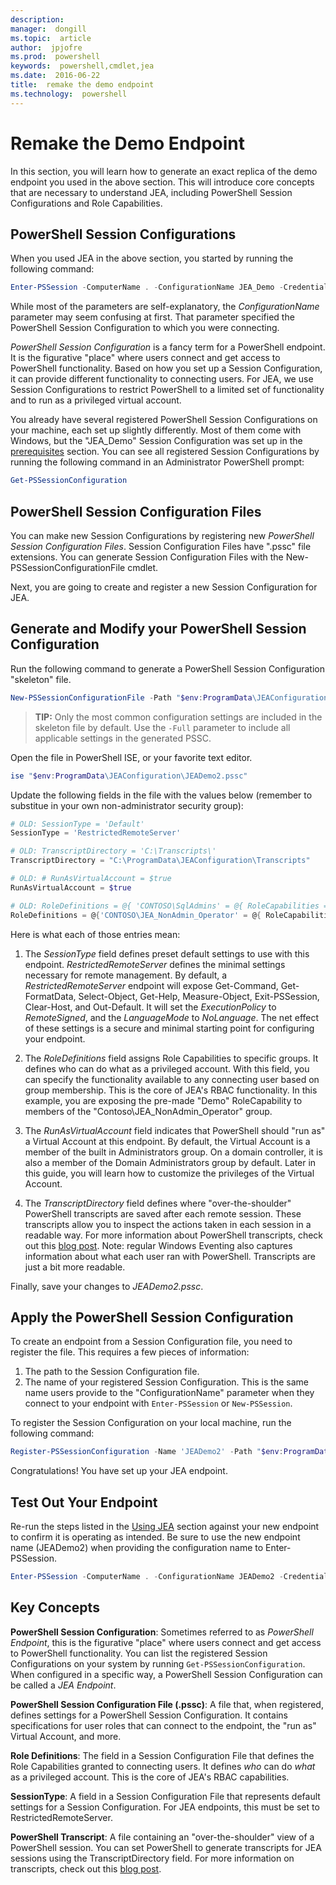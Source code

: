 ```yaml
---
description:  
manager:  dongill
ms.topic:  article
author:  jpjofre
ms.prod:  powershell
keywords:  powershell,cmdlet,jea
ms.date:  2016-06-22
title:  remake the demo endpoint
ms.technology:  powershell
---
```


# Remake the Demo Endpoint
In this section, you will learn how to generate an exact replica of the demo endpoint you used in the above section.
This will introduce core concepts that are necessary to understand JEA, including PowerShell Session Configurations and Role Capabilities.

## PowerShell Session Configurations
When you used JEA in the above section, you started by running the following command:

```PowerShell
Enter-PSSession -ComputerName . -ConfigurationName JEA_Demo -Credential $NonAdminCred
```

While most of the parameters are self-explanatory, the *ConfigurationName* parameter may seem confusing at first.
That parameter specified the PowerShell Session Configuration to which you were connecting.

*PowerShell Session Configuration* is a fancy term for a PowerShell endpoint.
It is the figurative "place" where users connect and get access to PowerShell functionality.
Based on how you set up a Session Configuration, it can provide different functionality to connecting users.
For JEA, we use Session Configurations to restrict PowerShell to a limited set of functionality and to run as a privileged virtual account.

You already have several registered PowerShell Session Configurations on your machine, each set up slightly differently.
Most of them come with Windows, but the "JEA_Demo" Session Configuration was set up in the [prerequisites](prerequisites.md) section.
You can see all registered Session Configurations by running the following command in an Administrator PowerShell prompt:

```PowerShell
Get-PSSessionConfiguration
```

## PowerShell Session Configuration Files
You can make new Session Configurations by registering new *PowerShell Session Configuration Files*.
Session Configuration Files have ".pssc" file extensions.
You can generate Session Configuration Files with the New-PSSessionConfigurationFile cmdlet.

Next, you are going to create and register a new Session Configuration for JEA.

## Generate and Modify your PowerShell Session Configuration
Run the following command to generate a PowerShell Session Configuration "skeleton" file.

```PowerShell
New-PSSessionConfigurationFile -Path "$env:ProgramData\JEAConfiguration\JEADemo2.pssc"
```

> **TIP:** Only the most common configuration settings are included in the skeleton file by default.
> Use the `-Full` parameter to include all applicable settings in the generated PSSC.

Open the file in PowerShell ISE, or your favorite text editor.

```PowerShell
ise "$env:ProgramData\JEAConfiguration\JEADemo2.pssc"
```

Update the following fields in the file with the values below (remember to substitue in your own non-administrator security group):

```PowerShell
# OLD: SessionType = 'Default'
SessionType = 'RestrictedRemoteServer'

# OLD: TranscriptDirectory = 'C:\Transcripts\'
TranscriptDirectory = "C:\ProgramData\JEAConfiguration\Transcripts"

# OLD: # RunAsVirtualAccount = $true
RunAsVirtualAccount = $true

# OLD: RoleDefinitions = @{ 'CONTOSO\SqlAdmins' = @{ RoleCapabilities = 'SqlAdministration' }; 'CONTOSO\ServerMonitors' = @{ VisibleCmdlets = 'Get-Process' } }
RoleDefinitions = @{'CONTOSO\JEA_NonAdmin_Operator' = @{ RoleCapabilities =  'Maintenance' }}
```

Here is what each of those entries mean:

1.	The *SessionType* field defines preset default settings to use with this endpoint.
*RestrictedRemoteServer* defines the minimal settings necessary for remote management.
By default, a *RestrictedRemoteServer* endpoint will expose Get-Command, Get-FormatData, Select-Object, Get-Help, Measure-Object, Exit-PSSession, Clear-Host, and Out-Default.
It will set the *ExecutionPolicy* to *RemoteSigned*, and the *LanguageMode* to *NoLanguage*.
The net effect of these settings is a secure and minimal starting point for configuring your endpoint.

2.	The *RoleDefinitions* field assigns Role Capabilities to specific groups.
It defines who can do what as a privileged account.
With this field, you can specify the functionality available to any connecting user based on group membership.
This is the core of JEA's RBAC functionality.
In this example, you are exposing the pre-made "Demo" RoleCapability to members of the "Contoso\JEA_NonAdmin_Operator" group.

3.	The *RunAsVirtualAccount* field indicates that PowerShell should "run as" a Virtual Account at this endpoint.
By default, the Virtual Account is a member of the built in Administrators group.
On a domain controller, it is also a member of the Domain Administrators group by default.
Later in this guide, you will learn how to customize the privileges of the Virtual Account.

4.	The *TranscriptDirectory* field defines where "over-the-shoulder" PowerShell transcripts are saved after each remote session.
These transcripts allow you to inspect the actions taken in each session in a readable way.
For more information about PowerShell transcripts, check out this [blog post](http://blogs.msdn.com/b/powershell/archive/2015/06/09/powershell-the-blue-team.aspx).
Note: regular Windows Eventing also captures information about what each user ran with PowerShell.
Transcripts are just a bit more readable.

Finally, save your changes to *JEADemo2.pssc*.

## Apply the PowerShell Session Configuration

To create an endpoint from a Session Configuration file, you need to register the file.
This requires a few pieces of information:

1. The path to the Session Configuration file.
2. The name of your registered Session Configuration. This is the same name users provide to the "ConfigurationName" parameter when they connect to your endpoint with `Enter-PSSession` or `New-PSSession`.

To register the Session Configuration on your local machine, run the following command:

```PowerShell
Register-PSSessionConfiguration -Name 'JEADemo2' -Path "$env:ProgramData\JEAConfiguration\JEADemo2.pssc"
```

Congratulations! You have set up your JEA endpoint.

## Test Out Your Endpoint
Re-run the steps listed in the [Using JEA](using-jea.md) section against your new endpoint to confirm it is operating as intended.
Be sure to use the new endpoint name (JEADemo2) when providing the configuration name to Enter-PSSession.

```PowerShell
Enter-PSSession -ComputerName . -ConfigurationName JEADemo2 -Credential $NonAdminCred
```

## Key Concepts
**PowerShell Session Configuration**:
Sometimes referred to as *PowerShell Endpoint*, this is the figurative "place" where users connect and get access to PowerShell functionality.
You can list the registered Session Configurations on your system by running `Get-PSSessionConfiguration`.
When configured in a specific way, a PowerShell Session Configuration can be called a *JEA Endpoint*.

**PowerShell Session Configuration File (.pssc)**:
A file that, when registered, defines settings for a PowerShell Session Configuration.
It contains specifications for user roles that can connect to the endpoint, the "run as" Virtual Account, and more.     

**Role Definitions**:
The field in a Session Configuration File that defines the Role Capabilities granted to connecting users.
It defines *who* can do *what* as a privileged account.
This is the core of JEA's RBAC capabilities.

**SessionType**:
A field in a Session Configuration File that represents default settings for a Session Configuration.
For JEA endpoints, this must be set to RestrictedRemoteServer.

**PowerShell Transcript**:
A file containing an "over-the-shoulder" view of a PowerShell session.
You can set PowerShell to generate transcripts for JEA sessions using the TranscriptDirectory field.
For more information on transcripts, check out this [blog post](https://technet.microsoft.com/en-us/magazine/ff687007.aspx).


